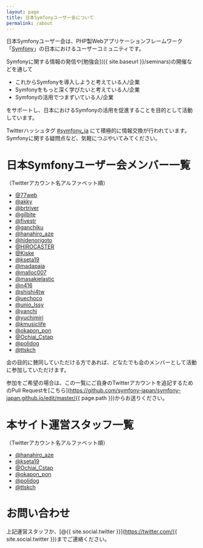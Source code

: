 ```yaml
---
layout: page
title: 日本Symfonyユーザー会について
permalink: /about
---
```


日本Symfonyユーザー会は、PHP製Webアプリケーションフレームワーク「[Symfony](https://symfony.com/)」の日本におけるユーザーコミュニティです。

Symfonyに関する情報の発信や[勉強会]({{ site.baseurl }}/seminars)の開催などを通して

* これからSymfonyを導入しようと考えている人/企業
* Symfonyをもっと深く学びたいと考えている人/企業
* Symfonyの活用でつまずいている人/企業

をサポートし、日本におけるSymfonyの活用を促進することを目的として活動しています。

Twitterハッシュタグ [#symfony_ja](https://twitter.com/search?f=tweets&vertical=default&q=%23symfony_ja&src=typd) にて積極的に情報交換が行われています。Symfonyに関する疑問点など、気軽につぶやいてみてください。

# 日本Symfonyユーザー会メンバー一覧

<span class="text-muted">（Twitterアカウント名アルファベット順）</span>

* [@77web](https://twitter.com/77web)
* [@akky](https://twitter.com/akky)
* [@brtriver](https://twitter.com/brtriver)
* [@gilbite](https://twitter.com/gilbite)
* [@fivestr](https://twitter.com/fivestr)
* [@ganchiku](https://twitter.com/ganchiku)
* [@hanahiro_aze](https://twitter.com/hanahiro_aze)
* [@hidenorigoto](https://twitter.com/hidenorigoto)
* [@HIROCASTER](https://twitter.com/HIROCASTER)
* [@Kiske](https://twitter.com/Kiske)
* [@kseta19](https://twitter.com/kseta19)
* [@madapaja](https://twitter.com/madapaja)
* [@malloc007](https://twitter.com/malloc007)
* [@masakielastic](https://twitter.com/masakielastic)
* [@n416](https://twitter.com/n416)
* [@shishi4tw](https://twitter.com/shishi4tw)
* [@uechoco](https://twitter.com/uechoco)
* [@unio_lssy](https://twitter.com/unio_lssy)
* [@yanchi](https://twitter.com/yanchi)
* [@yuchimiri](https://twitter.com/yuchimiri)
* [@kmusiclife](https://twitter.com/kmusiclife)
* [@okapon_pon](https://twitter.com/okapon_pon)
* [@Ochiai_Cstap](https://twitter.com/Ochiai_Cstap)
* [@polidog](https://twitter.com/polidog)
* [@ttskch](https://twitter.com/ttskch)

会の目的に賛同していただける方であれば、どなたでも会のメンバーとして活動に参加していただけます。

参加をご希望の場合は、この一覧にご自身のTwitterアカウントを追記するためのPull Requestを[こちら](https://github.com/symfony-japan/symfony-japan.github.io/edit/master/{{ page.path }})からお送りください。

# 本サイト運営スタッフ一覧

<span class="text-muted">（Twitterアカウント名アルファベット順）</span>

* [@hanahiro_aze](https://twitter.com/hanahiro_aze)
* [@kseta19](https://twitter.com/kseta19) 
* [@Ochiai_Cstap](https://twitter.com/Ochiai_Cstap)
* [@okapon_pon](https://twitter.com/okapon_pon)
* [@polidog](https://twitter.com/polidog)
* [@ttskch](https://twitter.com/ttskch)

# お問い合わせ

上記運営スタッフか、[@{{ site.social.twitter }}](https://twitter.com/{{ site.social.twitter }})までご連絡ください。

